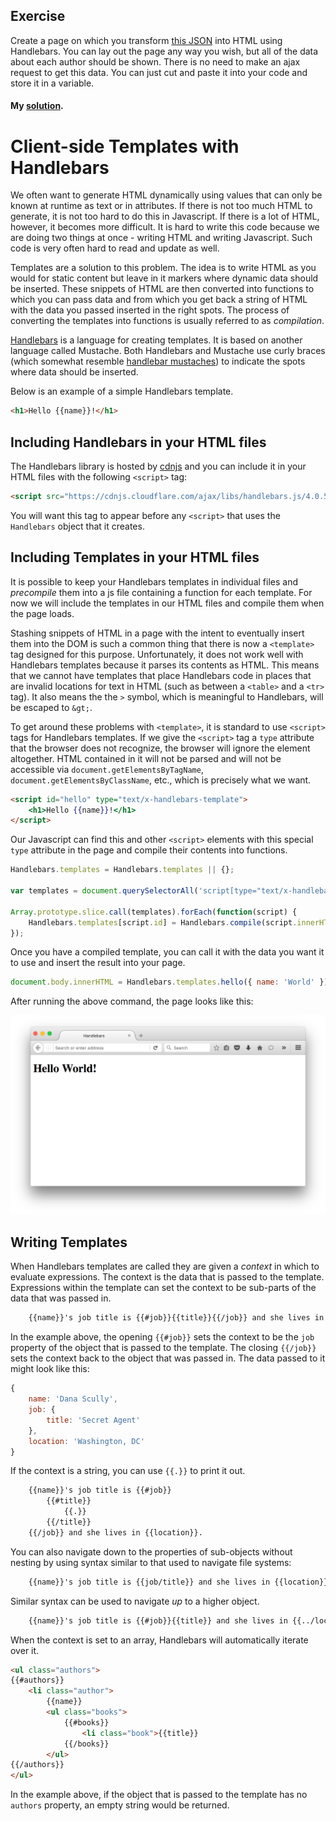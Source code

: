 ## Exercise

Create a page on which you transform <a href="authors.json">this JSON</a> into HTML using Handlebars. You can lay out the page any way you wish, but all of the data about each author should be shown. There is no need to make an ajax request to get this data. You can just cut and paste it into your code and store it in a variable.

#### My [solution](https://github.com/doctor-uz/Handlebars).



# Client-side Templates with Handlebars

We often want to generate HTML dynamically using values that can only be known at runtime as text or in attributes. If there is not too much HTML to generate, it is not too hard to do this in Javascript. If there is a lot of HTML, however, it becomes more difficult. It is hard to write this code because we are doing two things at once - writing HTML and writing Javascript. Such code is very often hard to read and update as well.

Templates are a solution to this problem. The idea is to write HTML as you would for static content but leave in it markers where dynamic data should be inserted. These snippets of HTML are then converted into functions to which you can pass data and from which you get back a string of HTML with the data you passed inserted in the right spots. The process of converting the templates into functions is usually referred to as _compilation_.

<a href="http://handlebarsjs.com">Handlebars</a> is a language for creating templates. It is based on another language called Mustache. Both Handlebars and Mustache use curly braces (which somewhat resemble <a href="https://www.google.com/search?q=handlebar+mustache&source=lnms&tbm=isch">handlebar mustaches</a>) to indicate the spots where data should be inserted.

Below is an example of a simple Handlebars template.

```html
<h1>Hello {{name}}!</h1>
```

## Including Handlebars in your HTML files

The Handlebars library is hosted by <a href="http://cdnjs.com">cdnjs</a> and you can include it in your HTML files with the following `<script>` tag:

```html
<script src="https://cdnjs.cloudflare.com/ajax/libs/handlebars.js/4.0.5/handlebars.min.js"></script>
```

You will want this tag to appear before any `<script>` that uses the `Handlebars` object that it creates.

## Including Templates in your HTML files

It is possible to keep your Handlebars templates in individual files and _precompile_ them into a js file containing a function for each template. For now we will include the templates in our HTML files and compile them when the page loads.

Stashing snippets of HTML in a page with the intent to eventually insert them into the DOM is such a common thing that there is now a `<template>` tag designed for this purpose. Unfortunately, it does not work well with Handlebars templates because it parses its contents as HTML. This means that we cannot have templates that place Handlebars code in places that are invalid locations for text in HTML (such as between a `<table>` and a `<tr>` tag). It also means the the `>` symbol, which is meaningful to Handlebars, will be escaped to `&gt;`.

To get around these problems with `<template>`, it is standard to use `<script>` tags for Handlebars templates. If we give the `<script>` tag a `type` attribute that the browser does not recognize, the browser will ignore the element altogether. HTML contained in it will not be parsed and will not be accessible via `document.getElementsByTagName`, `document.getElementsByClassName`, etc., which is precisely what we want.

```html
<script id="hello" type="text/x-handlebars-template">
    <h1>Hello {{name}}!</h1>
</script>
```

Our Javascript can find this and other `<script>` elements with this special `type` attribute in the page and compile their contents into functions.

```js
Handlebars.templates = Handlebars.templates || {};

var templates = document.querySelectorAll('script[type="text/x-handlebars-template"]');

Array.prototype.slice.call(templates).forEach(function(script) {
    Handlebars.templates[script.id] = Handlebars.compile(script.innerHTML);
});
```

Once you have a compiled template, you can call it with the data you want it to use and insert the result into your page.

```js
document.body.innerHTML = Handlebars.templates.hello({ name: 'World' });
```

After running the above command, the page looks like this:

<img src="helloworld.png">

## Writing Templates

When Handlebars templates are called they are given a _context_ in which to evaluate expressions. The context is the data that is passed to the template. Expressions within the template can set the context to be sub-parts of the data that was passed in.

```HTML
    {{name}}'s job title is {{#job}}{{title}}{{/job}} and she lives in {{location}}.
```

In the example above, the opening `{{#job}}` sets the context to be the `job` property of the object that is passed to the template. The closing `{{/job}}` sets the context back to the object that was passed in. The data passed to it might look like this:

```js
{
    name: 'Dana Scully',
    job: {
        title: 'Secret Agent'
    },
    location: 'Washington, DC'
}
```

If the context is a string, you can use `{{.}}` to print it out.

```HTML
    {{name}}'s job title is {{#job}}
        {{#title}}
            {{.}}
        {{/title}}
    {{/job}} and she lives in {{location}}.
```

You can also navigate down to the properties of sub-objects without nesting by using syntax similar to that used to navigate file systems:

```HTML
    {{name}}'s job title is {{job/title}} and she lives in {{location}}.
```

Similar syntax can be used to navigate _up_ to a higher object.

```HTML
    {{name}}'s job title is {{#job}}{{title}} and she lives in {{../location}}{{/job}}.
```

When the context is set to an array, Handlebars will automatically iterate over it.

```HTML
<ul class="authors">
{{#authors}}
    <li class="author">
        {{name}}
        <ul class="books">
            {{#books}}
                <li class="book">{{title}}
            {{/books}}
        </ul>
{{/authors}}
</ul>
```

In the example above, if the object that is passed to the template has no `authors` property, an empty string would be returned.




